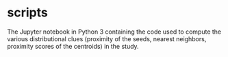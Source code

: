 # scripts

The Jupyter notebook in Python 3 containing the code used to compute the various distributional clues (proximity of the seeds, nearest neighbors, proximity scores of the centroids) in the study.
